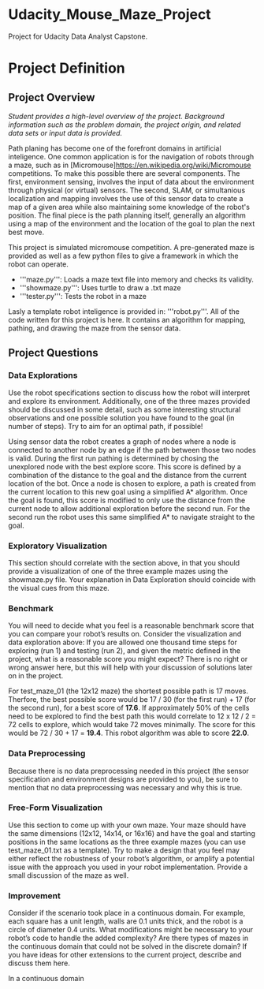 # Udacity_Mouse_Maze_Project
Project for Udacity Data Analyst Capstone.

# Project Definition
## Project Overview
*Student provides a high-level overview of the project. Background information such as the problem domain, the project origin, and related data sets or input data is provided.*

Path planing has become one of the forefront domains in artificial inteligence. One common application is for the navigation of robots through a maze, such as in [Micromouse]https://en.wikipedia.org/wiki/Micromouse competitions. To make this possible there are several components. The first, environment sensing, involves the input of data about the environment through physical (or virtual) sensors. The second, SLAM, or simultanious localization and mapping involves the use of this sensor data to create a map of a given area while also maintaining some knowledge of the robot's position. The final piece is the path planning itself, generally an algorithm using a map of the environment and the location of the goal to plan the next best move.

This project is simulated micromouse competition. A pre-generated maze is provided as well as a few python files to give a framework in which the robot can operate.

* '''maze.py''': Loads a maze text file into memory and checks its validity.
* '''showmaze.py''': Uses turtle to draw a .txt maze
* '''tester.py''': Tests the robot in a maze

Lasly a template robot inteligence is provided in: '''robot.py'''. All of the code written for this project is here. It contains an algorithm for mapping, pathing, and drawing the maze from the sensor data.




## Project Questions
### Data Explorations
Use the robot specifications section to discuss how the robot will interpret and explore its environment. Additionally, one of the three mazes provided should be discussed in some detail, such as some interesting structural observations and one possible solution you have found to the goal (in number of steps). Try to aim for an optimal path, if possible!

Using sensor data the robot creates a graph of nodes where a node is connected to another node by an edge if the path between those two nodes is valid. During the first run pathing is determined by chosing the unexplored node with the best explore score. This score is defined by a combination of the distance to the goal and the distance from the current location of the bot. Once a node is chosen to explore, a path is created from the current location to this new goal using a simplified A* algorithm. Once the goal is found, this score is modified to only use the distance from the current node to allow additional exploration before the second run. For the second run the robot uses this same simplified A* to navigate straight to the goal.


### Exploratory Visualization
This section should correlate with the section above, in that you should provide a visualization of one of the three example mazes using the showmaze.py file. Your explanation in Data Exploration should coincide with the visual cues from this maze.


### Benchmark
You will need to decide what you feel is a reasonable benchmark score that you can compare your robot’s results on. Consider the visualization and data exploration above: If you are allowed one thousand time steps for exploring (run 1) and testing (run 2), and given the metric defined in the project, what is a reasonable score you might expect? There is no right or wrong answer here, but this will help with your discussion of solutions later on in the project.

For test_maze_01 (the 12x12 maze) the shortest possible path is 17 moves. Therfore, the best possible score would be 17 / 30 (for the first run) + 17 (for the second run), for a best score of **17.6**. If approximately 50% of the cells need to be explored to find the best path this would correlate to 12 x 12 / 2 = 72 cells to explore, which would take 72 moves minimally. The score for this would be 72 / 30 + 17 = **19.4**. This robot algorithm was able to score **22.0**.


### Data Preprocessing
Because there is no data preprocessing needed in this project (the sensor specification and environment designs are provided to you), be sure to mention that no data preprocessing was necessary and why this is true.


### Free-Form Visualization
Use this section to come up with your own maze. Your maze should have the same dimensions (12x12, 14x14, or 16x16) and have the goal and starting positions in the same locations as the three example mazes (you can use test_maze_01.txt as a template). Try to make a design that you feel may either reflect the robustness of your robot’s algorithm, or amplify a potential issue with the approach you used in your robot implementation. Provide a small discussion of the maze as well.


### Improvement
Consider if the scenario took place in a continuous domain. For example, each square has a unit length, walls are 0.1 units thick, and the robot is a circle of diameter 0.4 units. What modifications might be necessary to your robot’s code to handle the added complexity? Are there types of mazes in the continuous domain that could not be solved in the discrete domain? If you have ideas for other extensions to the current project, describe and discuss them here.

In a continuous domain